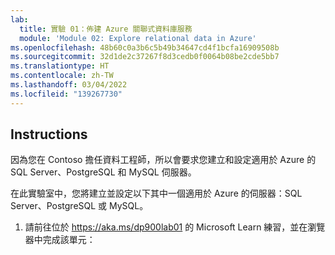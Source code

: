 ```yaml
---
lab:
  title: 實驗 01：佈建 Azure 關聯式資料庫服務
  module: 'Module 02: Explore relational data in Azure'
ms.openlocfilehash: 48b60c0a3b6c5b49b34647cd4f1bcfa16909508b
ms.sourcegitcommit: 32d1de2c37267f8d3cedb0f0064b08be2cde5bb7
ms.translationtype: HT
ms.contentlocale: zh-TW
ms.lasthandoff: 03/04/2022
ms.locfileid: "139267730"
---
```

## <a name="instructions"></a>Instructions

因為您在 Contoso 擔任資料工程師，所以會要求您建立和設定適用於 Azure 的 SQL Server、PostgreSQL 和 MySQL 伺服器。

在此實驗室中，您將建立並設定以下其中一個適用於 Azure 的伺服器：SQL Server、PostgreSQL 或 MySQL。

1.  請前往位於 https://aka.ms/dp900lab01 的 Microsoft Learn 練習，並在瀏覽器中完成該單元： 

